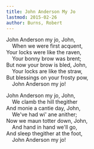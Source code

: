 ```yaml
---
title: John Anderson My Jo
lastmod: 2015-02-26
author: Burns, Robert
---
```

John Anderson my jo, John,  
&nbsp;&nbsp;&nbsp; When we were first acquent,  
Your locks were like the raven,  
&nbsp;&nbsp;&nbsp; Your bonny brow was brent;  
But now your brow is bled, John,  
&nbsp;&nbsp;&nbsp; Your locks are like the straw,  
But blessings on your frosty pow,  
&nbsp;&nbsp;&nbsp; John Anderson my jo!  

John Anderson my jo, John,  
&nbsp;&nbsp;&nbsp; We clamb the hill thegither  
And monie a cantie day, John,  
&nbsp;&nbsp;&nbsp; We've had wi' ane anither;  
Now we maun totter down, John,  
&nbsp;&nbsp;&nbsp; And hand in hand we'll go,  
And sleep thegither at the foot,  
&nbsp;&nbsp;&nbsp; John Anderson my jo!<br />

